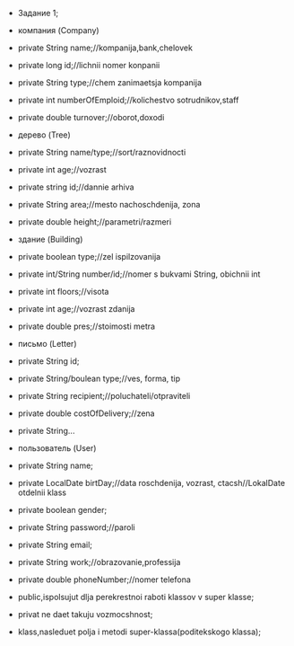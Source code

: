 - Задание 1;
- компания (Company)

- private String name;//kompanija,bank,chelovek
- private long id;//lichnii nomer konpanii
- private String type;//chem zanimaetsja kompanija
- private int numberOfEmploid;//kolichestvo sotrudnikov,staff
- private double turnover;//oborot,doxodi

- дерево (Tree)

- private String name/type;//sort/raznovidnocti
- private int age;//vozrast
- private string id;//dannie arhiva
- private String area;//mesto nachoschdenija, zona
- private double height;//parametri/razmeri

- здание (Building)

- private boolean type;//zel ispilzovanija
- private int/String number/id;//nomer s bukvami String, obichnii int
- private int floors;//visota
- private int age;//vozrast zdanija
- private double pres;//stoimosti metra

- письмо (Letter)
- private String id;
- private String/boulean type;//ves, forma, tip
- private String recipient;//poluchateli/otpraviteli
- private double costOfDelivery;//zena
- private String...

- пользователь (User)
- private String name;
- private LocalDate birtDay;//data roschdenija, vozrast, ctacsh//LokalDate otdelnii klass
- private boolean gender;
- private String password;//paroli
- private String email;
- private String work;//obrazovanie,professija
- private double phoneNumber;//nomer telefona

- public,ispolsujut dlja perekrestnoi raboti klassov v super klasse;
- privat ne daet takuju vozmocshnost;

- klass,nasleduet polja i metodi super-klassa(poditekskogo klassa);